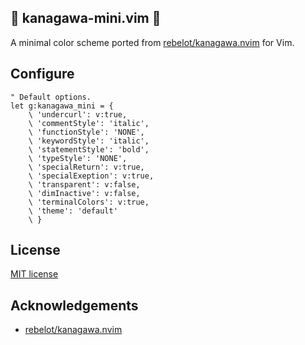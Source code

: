 ## :ocean: kanagawa-mini.vim :ocean:

A minimal color scheme ported from [rebelot/kanagawa.nvim] for Vim.

## Configure

```vim
" Default options.
let g:kanagawa_mini = {
    \ 'undercurl': v:true,
    \ 'commentStyle': 'italic',
    \ 'functionStyle': 'NONE',
    \ 'keywordStyle': 'italic',
    \ 'statementStyle': 'bold',
    \ 'typeStyle': 'NONE',
    \ 'specialReturn': v:true,
    \ 'specialExeption': v:true,
    \ 'transparent': v:false,
    \ 'dimInactive': v:false,
    \ 'terminalColors': v:true,
    \ 'theme': 'default'
    \ }
```

## License

[MIT license](/LICENSE)

## Acknowledgements

- [rebelot/kanagawa.nvim]

<!-- links -->
[rebelot/kanagawa.nvim]: https://github.com/rebelot/kanagawa.nvim
